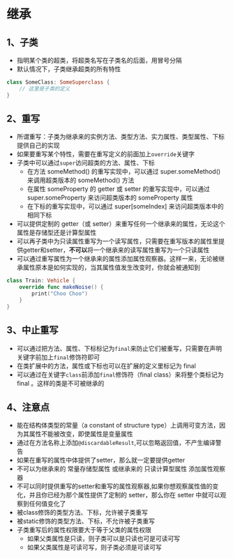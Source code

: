 # 继承

## 1、子类

* 指明某个类的超类，将超类名写在子类名的后面，用冒号分隔
* 默认情况下，子类继承超类的所有特性

```swift
class SomeClass: SomeSuperclass {
    // 这里是子类的定义
}
```

## 2、重写

* 所谓重写：子类为继承来的实例方法、类型方法、实力属性、类型属性、下标提供自己的实现
* 如果要重写某个特性，需要在重写定义的前面加上```override```关键字
* 子类中可以通过```super```访问超类的方法、属性、下标
    * 在方法 someMethod() 的重写实现中，可以通过 super.someMethod() 来调用超类版本的 someMethod() 方法
    * 在属性 someProperty 的 getter 或 setter 的重写实现中，可以通过 super.someProperty 来访问超类版本的 someProperty 属性
    * 在下标的重写实现中，可以通过 super[someIndex] 来访问超类版本中的相同下标
* 可以提供定制的 getter（或 setter）来重写任何一个继承来的属性，无论这个属性是存储型还是计算型属性
* 可以再子类中为只读属性重写为一个读写属性，只需要在重写版本的属性里提供getter和setter，**不可以**将一个继承来的读写属性重写为一个只读属性
* 可以通过重写属性为一个继承来的属性添加属性观察器。这样一来，无论被继承属性原本是如何实现的，当其属性值发生改变时，你就会被通知到

```swift
class Train: Vehicle {
    override func makeNoise() {
        print("Choo Choo")
    }
}
```
## 3、中止重写

* 可以通过把方法、属性、下标标记为```final```来防止它们被重写，只需要在声明关键字前加上```final```修饰符即可
* 在类扩展中的方法，属性或下标也可以在扩展的定义里标记为 final
* 可以通过在关键字```class```前添加```final```修饰符（final class）来将整个类标记为 final 。这样的类是不可被继承的

## 4、注意点

* 能在结构体类型的常量（a constant of structure type）上调用可变方法，因为其属性不能被改变，即使属性是变量属性
* 通过在方法名称上添加```@discardableResult```,可以忽略返回值，不产生编译警告
* 如果在重写的属性中体提供了setter，那么就一定要提供getter
* 不可以为继承来的 常量存储型属性 或继承来的 只读计算型属性 添加属性观察器
* 不可以同时提供重写的setter和重写的属性观察器,如果你想观察属性值的变化，并且你已经为那个属性提供了定制的 setter，那么你在 setter 中就可以观察到任何值变化了
* 被class修饰的类型方法、下标，允许被子类重写
* 被static修饰的类型方法、下标，不允许被子类重写
* 子类重写后的属性权限要大于等于父类的属性权限
  * 如果父类属性是只读，则子类可以是只读也可是可读可写
  * 如果父类属性是可读可写，则子类必须是可读可写

